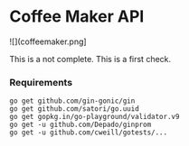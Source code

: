 # Coffee Maker API

![](coffeemaker.png]

This is a not complete. This is a first check.



### Requirements

```
go get github.com/gin-gonic/gin
go get github.com/satori/go.uuid
go get gopkg.in/go-playground/validator.v9
go get -u github.com/Depado/ginprom
go get -u github.com/cweill/gotests/...
```


